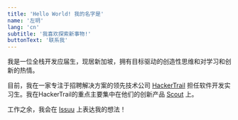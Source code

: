 ```yaml
---
title: 'Hello World! 我的名字是'
name: '左玥'
lang: 'cn'
subtitle: '我喜欢探索新事物!'
buttonText: '联系我'
---
```

我是一位全栈开发应届生，现居新加坡，拥有目标驱动的创造性思维和对学习和创新的热情。

目前，我在一家专注于招聘解决方案的领先技术公司 [HackerTrail](https://www.hackertrail.com/) 担任软件开发实习生。我在HackerTrail的重点主要集中在他们的创新产品 [Scout](https://getscout.ai/?utm_source=HTwebsite&utm_medium=navigation+&utm_campaign=scoutproduct) 上。

工作之余，我会在 [Issuu](https://issuu.com/zuoy17/docs/portfolio) 上表达我的想法！
